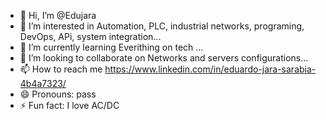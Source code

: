 - 👋 Hi, I’m @Edujara
- 👀 I’m interested in Automation, PLC, industrial networks, programing, DevOps, APi, system integration...
- 🌱 I’m currently learning Everithing on tech ...
- 💞️ I’m looking to collaborate on Networks and servers configurations...
- 📫 How to reach me https://www.linkedin.com/in/eduardo-jara-sarabia-4b4a7323/
- 😄 Pronouns: pass
- ⚡ Fun fact: I love AC/DC

<!---
EdjaraS/EdjaraS is a ✨ special ✨ repository because its `README.md` (this file) appears on your GitHub profile.
You can click the Preview link to take a look at your changes.
--->
